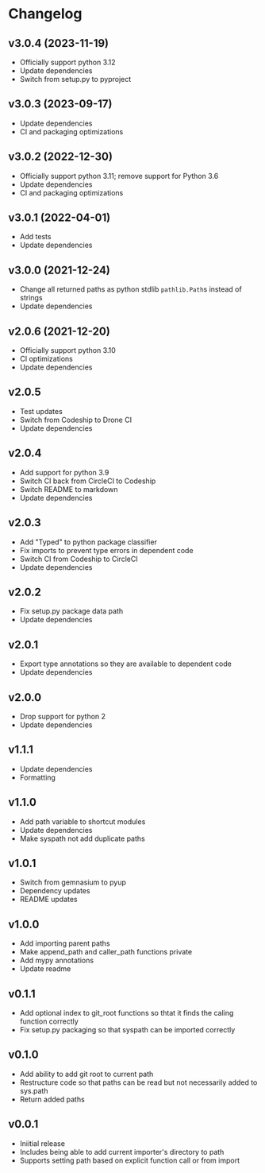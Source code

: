 Changelog
=========

v3.0.4 (2023-11-19)
-------------------

 - Officially support python 3.12
 - Update dependencies
 - Switch from setup.py to pyproject


v3.0.3 (2023-09-17)
-------------------

 - Update dependencies
 - CI and packaging optimizations


v3.0.2 (2022-12-30)
-------------------

 - Officially support python 3.11; remove support for Python 3.6
 - Update dependencies
 - CI and packaging optimizations


v3.0.1 (2022-04-01)
-------------------

 - Add tests
 - Update dependencies


v3.0.0 (2021-12-24)
-------------------

 - Change all returned paths as python stdlib `pathlib.Path`s instead of strings
 - Update dependencies


v2.0.6 (2021-12-20)
-------------------

 - Officially support python 3.10
 - CI optimizations
 - Update dependencies


v2.0.5
------

 - Test updates
 - Switch from Codeship to Drone CI
 - Update dependencies


v2.0.4
------

 - Add support for python 3.9
 - Switch CI back from CircleCI to Codeship
 - Switch README to markdown
 - Update dependencies


v2.0.3
------

 - Add "Typed" to python package classifier
 - Fix imports to prevent type errors in dependent code
 - Switch CI from Codeship to CircleCI
 - Update dependencies


v2.0.2
------

 - Fix setup.py package data path
 - Update dependencies


v2.0.1
------

 - Export type annotations so they are available to dependent code
 - Update dependencies


v2.0.0
------

 - Drop support for python 2
 - Update dependencies


v1.1.1
------

 - Update dependencies
 - Formatting


v1.1.0
------

 - Add path variable to shortcut modules
 - Update dependencies
 - Make syspath not add duplicate paths


v1.0.1
------

 - Switch from gemnasium to pyup
 - Dependency updates
 - README updates


v1.0.0
------

 - Add importing parent paths
 - Make append_path and caller_path functions private
 - Add mypy annotations
 - Update readme


v0.1.1
------

 - Add optional index to git_root functions so thtat it finds the caling function correctly
 - Fix setup.py packaging so that syspath can be imported correctly


v0.1.0
------

 - Add ability to add git root to current path
 - Restructure code so that paths can be read but not necessarily added to sys.path
 - Return added paths


v0.0.1
------

 - Iniitial release
 - Includes being able to add current importer's directory to path
 - Supports setting path based on explicit function call or from import
